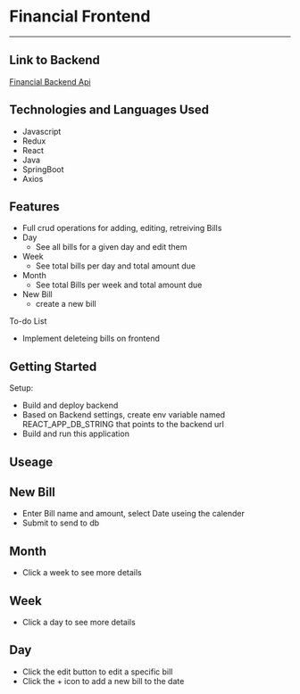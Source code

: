 # Financial Frontend

---

## Link to Backend
[Financial Backend Api](https://github.com/j-m-smith426/FinancialBackend)

## Technologies and Languages Used

- Javascript
- Redux
- React
- Java
- SpringBoot
- Axios

## Features

- Full crud operations for adding, editing, retreiving Bills
- Day
  - See all bills for a given day and edit them
- Week
  - See total bills per day and total amount due
- Month
  - See total Bills per week and total amount due
- New Bill
  - create a new bill

To-do List

- Implement deleteing bills on frontend

## Getting Started

Setup:

- Build and deploy backend
- Based on Backend settings, create env variable named REACT_APP_DB_STRING that points to the backend url
- Build and run this application

## Useage

## New Bill

- Enter Bill name and amount, select Date useing the calender
- Submit to send to db

## Month

- Click a week to see more details

## Week

- Click a day to see more details

## Day

- Click the edit button to edit a specific bill
- Click the + icon to add a new bill to the date
